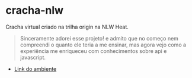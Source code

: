 # cracha-nlw
Cracha virtual criado na trilha origin na NLW Heat.

>Sinceramente adorei esse projeto! e admito que no começo nem compreendi o quanto ele teria a me ensinar, mas agora vejo como a experiência me enriqueceu com conhecimentos sobre api e javascript.

- [Link do ambiente](https://bert0ccidev.github.io/cracha-nlw/)
